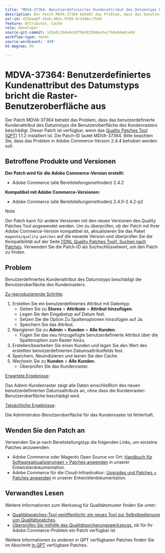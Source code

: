 ```yaml
---
title: "MDVA-37364: Benutzerdefiniertes Kundenattribut des Datumstyps bricht die Rasterbenutzeroberfläche aus"
description: Der Patch MDVA-37364 behebt das Problem, dass das benutzerdefinierte Kundenattribut des Datumstyps die Benutzeroberfläche des Kundenrasters beschädigt. Dieser Patch ist verfügbar, wenn das [Quality Patches Tool (QPT)](/help/announcements/adobe-commerce-announcements/magento-quality-patches-released-new-tool-to-self-serve-quality-patches.md) 1.1.2 installiert ist. Die Patch-ID lautet MDVA-37364. Bitte beachten Sie, dass das Problem in Adobe Commerce-Version 2.4.4 behoben werden soll.
exl-id: d25baabf-45eb-403c-9f88-9c2448cc7b49
feature: Attributes, Cache
role: Developer
source-git-commit: 1d2e0c1b4a8e3d79a362500ee3ec7bde84a6ce0d
workflow-type: tm+mt
source-wordcount: '449'
ht-degree: 0%

---
```


# MDVA-37364: Benutzerdefiniertes Kundenattribut des Datumstyps bricht die Raster-Benutzeroberfläche aus

Der Patch MDVA-37364 behebt das Problem, dass das benutzerdefinierte Kundenattribut des Datumstyps die Benutzeroberfläche des Kundenrasters beschädigt. Dieser Patch ist verfügbar, wenn das [Quality Patches Tool (QPT)](/help/announcements/adobe-commerce-announcements/magento-quality-patches-released-new-tool-to-self-serve-quality-patches.md) 1.1.2 installiert ist. Die Patch-ID lautet MDVA-37364. Bitte beachten Sie, dass das Problem in Adobe Commerce-Version 2.4.4 behoben werden soll.

## Betroffene Produkte und Versionen

**Der Patch wird für die Adobe Commerce-Version erstellt:**

* Adobe Commerce (alle Bereitstellungsmethoden) 2.4.2

**Kompatibel mit Adobe Commerce-Versionen:**

* Adobe Commerce (alle Bereitstellungsmethoden) 2.4.0-2.4.2-p2

>[!NOTE]
>
>Der Patch kann für andere Versionen mit den neuen Versionen des Quality Patches Tool angewendet werden. Um zu überprüfen, ob der Patch mit Ihrer Adobe Commerce-Version kompatibel ist, aktualisieren Sie das Paket `magento/quality-patches` auf die neueste Version und überprüfen Sie die Kompatibilität auf der Seite [[!DNL Quality Patches Tool]: Suchen nach Patches](https://devdocs.magento.com/quality-patches/tool.html#patch-grid). Verwenden Sie die Patch-ID als Suchschlüsselwort, um den Patch zu finden.

## Problem

Benutzerdefiniertes Kundenattribut des Datumstyps beschädigt die Benutzeroberfläche des Kundenrasters.

<u>Zu reproduzierende Schritte</u>:

1. Erstellen Sie ein benutzerdefiniertes Attribut mit Datentyp:
   * Gehen Sie zu **Stores** > **Attribute** > **Attribut hinzufügen**.
   * Legen Sie den Eingabetyp auf Datum fest.
   * Setzen Sie die Option Zu Spaltenoptionen hinzufügen auf Ja.
   * Speichern Sie das Attribut.
1. Navigieren Sie zu **Admin** > **Kunden** > **Alle Kunden**.
   * Fügen Sie das neu hinzugefügte benutzerdefinierte Attribut über die Spaltenoption zum Raster hinzu.
1. Erstellen/bearbeiten Sie einen Kunden und legen Sie den Wert des erstellten benutzerdefinierten Datumsattributfelds fest.
1. Speichern, Neuindizieren und leeren Sie den Cache.
1. Wechseln Sie zu **Kunden** > **Alle Kunden**.
   * Überprüfen Sie das Kundenraster.

<u>Erwartete Ergebnisse</u>:

Das Admin-Kundenraster zeigt alle Daten einschließlich des neuen benutzerdefinierten Datumsattributs an, ohne dass die Kundenraster-Benutzeroberfläche beschädigt wird.

<u>Tatsächliche Ergebnisse</u>:

Die Administrator-Benutzeroberfläche für das Kundenraster ist fehlerhaft.

## Wenden Sie den Patch an

Verwenden Sie je nach Bereitstellungstyp die folgenden Links, um einzelne Patches anzuwenden:

* Adobe Commerce oder Magento Open Source vor Ort: [Handbuch für Softwareaktualisierungen > Patches anwenden](https://devdocs.magento.com/guides/v2.4/comp-mgr/patching/mqp.html) in unserer Entwicklerdokumentation.
* Adobe Commerce für die Cloud-Infrastruktur: [Upgrades und Patches > Patches anwenden](https://devdocs.magento.com/cloud/project/project-patch.html) in unserer Entwicklerdokumentation.

## Verwandtes Lesen

Weitere Informationen zum Werkzeug für Qualitätsmuster finden Sie unter:

* [Qualitätspatches-Tool veröffentlicht: ein neues Tool zur Selbstbedienung von Qualitätspatches](/help/announcements/adobe-commerce-announcements/magento-quality-patches-released-new-tool-to-self-serve-quality-patches.md).
* [Überprüfen Sie mithilfe des Qualitätssicherungswerkzeugs](/help/support-tools/patches-available-in-qpt-tool/check-patch-for-magento-issue-with-magento-quality-patches.md), ob für Ihr Adobe Commerce-Problem ein Patch verfügbar ist.

Weitere Informationen zu anderen in QPT verfügbaren Patches finden Sie im Abschnitt [In QPT](https://support.magento.com/hc/en-us/sections/360010506631-Patches-available-in-MQP-tool-) verfügbare Patches.
